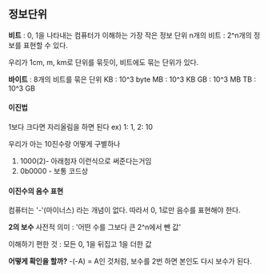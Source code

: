 ## 정보단위

**비트** : 0, 1을 나타내는 컴퓨터가 이해하는 가장 작은 정보 단위
n개의 비트 : 2^n개의 정보를 표현할 수 있다.

우리가 1cm, m, km로 단위를 묶듯이, 비트에도 묶는 단위가 있다.

**바이트** : 8개의 비트를 묶은 단위
KB :  10^3 byte
MB : 10^3 KB
GB : 10^3 MB
TB : 10^3 GB

#### 이진법
1보다 크다면 자리올림을 하면 된다
ex) 1: 1, 2: 10

우리가 아는 10진수랑 어떻게 구별하나
1. 1000(2)- 아래첨자 이런식으로 써준다는거임
2. 0b0000 - 보통 코드상

#### 이진수의 음수 표현
컴퓨터는 '-'(마이너스) 라는 개념이 없다.
따라서 0, 1로만 음수를 표현해야 한다.

**2의 보수** 
사전적 의미 : '어떤 수를 그보다 큰 2^n에서 뺀 값'

이해하기 편한 것 : 모든 0, 1을 뒤집고 1을 더한 값

**어떻게 확인을 할까?**
-(-A) = A인 것처럼, 보수를 2번 하면 본인도 다시 보수가 된다.

